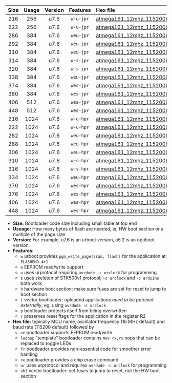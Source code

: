 |Size|Usage|Version|Features|Hex file|
|:-:|:-:|:-:|:-:|:--|
|216|256|u7.6|`w-u-jpr`|[atmega161_12mhz_115200bps_ur_vbl.hex](https://raw.githubusercontent.com/stefanrueger/urboot/main/atmega161_12mhz_115200bps_ur_vbl.hex)|
|222|256|u7.6|`w-u-jpr`|[atmega161_12mhz_115200bps_lednop_ur_vbl.hex](https://raw.githubusercontent.com/stefanrueger/urboot/main/atmega161_12mhz_115200bps_lednop_ur_vbl.hex)|
|286|384|u7.6|`weu-jpr`|[atmega161_12mhz_115200bps_ee_ur_vbl.hex](https://raw.githubusercontent.com/stefanrueger/urboot/main/atmega161_12mhz_115200bps_ee_ur_vbl.hex)|
|292|384|u7.6|`weu-jpr`|[atmega161_12mhz_115200bps_ee_lednop_ur_vbl.hex](https://raw.githubusercontent.com/stefanrueger/urboot/main/atmega161_12mhz_115200bps_ee_lednop_ur_vbl.hex)|
|310|384|u7.6|`weu-jpr`|[atmega161_12mhz_115200bps_ee_lednop_fr_ur_vbl.hex](https://raw.githubusercontent.com/stefanrueger/urboot/main/atmega161_12mhz_115200bps_ee_lednop_fr_ur_vbl.hex)|
|314|384|u7.6|`w-s-jpr`|[atmega161_12mhz_115200bps_vbl.hex](https://raw.githubusercontent.com/stefanrueger/urboot/main/atmega161_12mhz_115200bps_vbl.hex)|
|320|384|u7.6|`w-s-jpr`|[atmega161_12mhz_115200bps_lednop_vbl.hex](https://raw.githubusercontent.com/stefanrueger/urboot/main/atmega161_12mhz_115200bps_lednop_vbl.hex)|
|338|384|u7.6|`weu-jpr`|[atmega161_12mhz_115200bps_ee_lednop_fr_ce_ur_vbl.hex](https://raw.githubusercontent.com/stefanrueger/urboot/main/atmega161_12mhz_115200bps_ee_lednop_fr_ce_ur_vbl.hex)|
|374|384|u7.6|`wes-jpr`|[atmega161_12mhz_115200bps_ee_vbl.hex](https://raw.githubusercontent.com/stefanrueger/urboot/main/atmega161_12mhz_115200bps_ee_vbl.hex)|
|380|384|u7.6|`wes-jpr`|[atmega161_12mhz_115200bps_ee_lednop_vbl.hex](https://raw.githubusercontent.com/stefanrueger/urboot/main/atmega161_12mhz_115200bps_ee_lednop_vbl.hex)|
|406|512|u7.6|`wes-jpr`|[atmega161_12mhz_115200bps_ee_lednop_fr_vbl.hex](https://raw.githubusercontent.com/stefanrueger/urboot/main/atmega161_12mhz_115200bps_ee_lednop_fr_vbl.hex)|
|448|512|u7.6|`wes-jpr`|[atmega161_12mhz_115200bps_ee_lednop_fr_ce_vbl.hex](https://raw.githubusercontent.com/stefanrueger/urboot/main/atmega161_12mhz_115200bps_ee_lednop_fr_ce_vbl.hex)|
|216|1024|u7.6|`w-u-hpr`|[atmega161_12mhz_115200bps_ur.hex](https://raw.githubusercontent.com/stefanrueger/urboot/main/atmega161_12mhz_115200bps_ur.hex)|
|222|1024|u7.6|`w-u-hpr`|[atmega161_12mhz_115200bps_lednop_ur.hex](https://raw.githubusercontent.com/stefanrueger/urboot/main/atmega161_12mhz_115200bps_lednop_ur.hex)|
|282|1024|u7.6|`weu-hpr`|[atmega161_12mhz_115200bps_ee_ur.hex](https://raw.githubusercontent.com/stefanrueger/urboot/main/atmega161_12mhz_115200bps_ee_ur.hex)|
|288|1024|u7.6|`weu-hpr`|[atmega161_12mhz_115200bps_ee_lednop_ur.hex](https://raw.githubusercontent.com/stefanrueger/urboot/main/atmega161_12mhz_115200bps_ee_lednop_ur.hex)|
|306|1024|u7.6|`weu-hpr`|[atmega161_12mhz_115200bps_ee_lednop_fr_ur.hex](https://raw.githubusercontent.com/stefanrueger/urboot/main/atmega161_12mhz_115200bps_ee_lednop_fr_ur.hex)|
|310|1024|u7.6|`w-s-hpr`|[atmega161_12mhz_115200bps.hex](https://raw.githubusercontent.com/stefanrueger/urboot/main/atmega161_12mhz_115200bps.hex)|
|316|1024|u7.6|`w-s-hpr`|[atmega161_12mhz_115200bps_lednop.hex](https://raw.githubusercontent.com/stefanrueger/urboot/main/atmega161_12mhz_115200bps_lednop.hex)|
|334|1024|u7.6|`weu-hpr`|[atmega161_12mhz_115200bps_ee_lednop_fr_ce_ur.hex](https://raw.githubusercontent.com/stefanrueger/urboot/main/atmega161_12mhz_115200bps_ee_lednop_fr_ce_ur.hex)|
|370|1024|u7.6|`wes-hpr`|[atmega161_12mhz_115200bps_ee.hex](https://raw.githubusercontent.com/stefanrueger/urboot/main/atmega161_12mhz_115200bps_ee.hex)|
|376|1024|u7.6|`wes-hpr`|[atmega161_12mhz_115200bps_ee_lednop.hex](https://raw.githubusercontent.com/stefanrueger/urboot/main/atmega161_12mhz_115200bps_ee_lednop.hex)|
|406|1024|u7.6|`wes-hpr`|[atmega161_12mhz_115200bps_ee_lednop_fr.hex](https://raw.githubusercontent.com/stefanrueger/urboot/main/atmega161_12mhz_115200bps_ee_lednop_fr.hex)|
|448|1024|u7.6|`wes-hpr`|[atmega161_12mhz_115200bps_ee_lednop_fr_ce.hex](https://raw.githubusercontent.com/stefanrueger/urboot/main/atmega161_12mhz_115200bps_ee_lednop_fr_ce.hex)|

- **Size:** Bootloader code size including small table at top end
- **Useage:** How many bytes of flash are needed, ie, HW boot section or a multiple of the page size
- **Version:** For example, u7.6 is an urboot version, o5.2 is an optiboot version
- **Features:**
  + `w` urboot provides `pgm_write_page(sram, flash)` for the application at `FLASHEND-4+1`
  + `e` EEPROM read/write support
  + `u` uses urprotocol requiring `avrdude -c urclock` for programming
  + `s` uses skeleton of STK500v1 protocol; `-c urclock` and `-c arduino` both work
  + `h` hardware boot section: make sure fuses are set for reset to jump to boot section
  + `j` vector bootloader: uploaded applications *need to be patched externally*, eg, using `avrdude -c urclock`
  + `p` bootloader protects itself from being overwritten
  + `r` preserves reset flags for the application in the register R2
- **Hex file:** typically MCU name, oscillator frequency (16 MHz default) and baud rate (115200 default) followed by
  + `ee` bootloader supports EEPROM read/write
  + `lednop` "template" bootloader contains `mov rx,rx` nops that can be replaced to toggle LEDs
  + `fr` bootloader provides non-essential code for smoother error handing
  + `ce` bootloader provides a chip erase command
  + `ur` uses urprotocol and requires `avrdude -c urclock` for programming
  + `vbl` vector bootloader: set fuses to jump to reset, not the HW boot section
